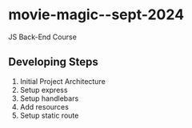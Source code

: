 # movie-magic--sept-2024
JS Back-End Course

## Developing Steps
1. Initial Project Architecture
2. Setup express
3. Setup handlebars
4. Add resources
5. Setup static route
